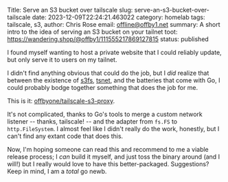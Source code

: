 Title: Serve an S3 bucket over tailscale
slug: serve-an-s3-bucket-over-tailscale
date: 2023-12-09T22:24:21.463022
category: homelab
tags: tailscale, s3,
author: Chris Rose
email: offline@offby1.net
summary: A short intro to the idea of serving an S3 bucket on your tailnet
toot: https://wandering.shop/@offby1/111555217869127815
status: published

I found myself wanting to host a private website that I could reliably update, but only serve it to users on my tailnet.

I didn\'t find anything obvious that could do the job, but I *did* realize that between the existence of [s3fs](https://github.com/jszwec/s3fs), [tsnet](https://pkg.go.dev/tailscale.com/tsnet), and the batteries that come with Go, I could probably bodge together something that does the job for me.

This is it: [offbyone/tailscale-s3-proxy](https://github.com/offbyone/tailscale-s3-proxy).

It\'s not complicated, thanks to Go\'s tools to merge a custom network listener \-- thanks, tailscale! \-- and the adapter from `fs.FS` to `http.FileSystem`. I almost feel like I didn\'t really do the work, honestly, but I can\'t find any extant code that does this.

Now, I\'m hoping someone can read this and recommend to me a viable release process; I *can* build it myself, and just toss the binary around (and I will!) but I really would love to have this better-packaged. Suggestions? Keep in mind, I am a *total* go newb.
